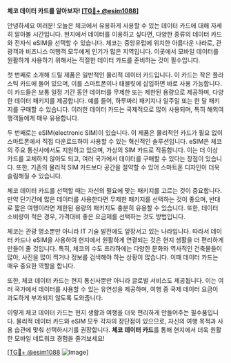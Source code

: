 **체코 데이터 카드를 알아보자! [[TG💪+ @esim1088](https://t.me/s/esim1088)]**

안녕하세요 여러분! 오늘은 체코에서 유용하게 사용할 수 있는 데이터 카드에 대해 자세히 알아볼 시간입니다. 현지에서 데이터를 이용하고 싶다면, 다양한 종류의 데이터 카드와 전자식 eSIM을 선택할 수 있습니다. 체코는 중앙유럽에 위치한 아름다운 나라로, 관광객과 비즈니스 여행객 모두에게 인기가 많은 지역입니다. 이곳에서 모바일 데이터를 원활하게 사용하기 위해서는 적절한 데이터 카드를 준비하는 것이 필수입니다.

첫 번째로 소개해 드릴 제품은 일반적인 물리적 데이터 카드입니다. 이 카드는 작은 플라스틱 카드에 들어 있으며, 이를 스마트폰이나 태블릿에 삽입하면 바로 사용 가능합니다. 이 카드들은 보통 일정 기간 동안 데이터를 무제한 또는 제한된 용량으로 제공하며, 다양한 데이터 패키지를 제공합니다. 예를 들어, 하루짜리 패키지나 일주일 또는 한 달 패키지를 구매할 수 있습니다. 이러한 데이터 카드는 국제적으로 많이 사용되며, 특히 해외여행객들에게 매우 유용합니다.

두 번째로는 eSIM(electronic SIM)이 있습니다. 이 제품은 물리적인 카드가 필요 없이 스마트폰에서 직접 다운로드하여 사용할 수 있는 혁신적인 솔루션입니다. eSIM은 체코의 주요 통신사에서도 지원하고 있으며, 가상의 SIM 카드로 작동합니다. 이는 더 이상 카드를 교체하지 않아도 되고, 여러 국가에서 데이터를 구매할 수 있다는 장점이 있습니다. 또한, 기존의 물리적 SIM 카드보다 공간을 절약할 수 있어 스마트폰 디자인이 더욱 슬림해질 수 있습니다.

체코 데이터 카드를 선택할 때는 자신의 필요에 맞는 패키지를 고르는 것이 중요합니다. 만약 단기간에 많은 데이터를 사용한다면 무제한 패키지를 선택하는 것이 좋으며, 반대로 짧은 여행이라면 제한된 용량의 패키지도 충분히 유용할 수 있습니다. 또한, 데이터 소비량이 적은 경우, 가격대비 좋은 요금제를 선택하는 것도 방법입니다.

체코는 관광 명소뿐만 아니라 IT 기술 발전에도 앞장서고 있는 나라입니다. 따라서 데이터 카드나 eSIM을 사용하여 현지에서 원활하게 연결되는 것은 현지 생활을 더 편리하게 만들어 줄 것입니다. 특히, 체코의 수도 프라하에는 다양한 문화와 역사적인 건축물들이 많아, 사진을 많이 찍거나 정보를 검색해야 하는 상황이 많습니다. 이때 데이터 카드는 매우 중요한 역할을 합니다.

또한, 체코 데이터 카드는 현지 통신사뿐만 아니라 글로벌 서비스도 제공됩니다. 이는 여러 국가에서 데이터를 사용할 수 있는 유연성을 제공하며, 여행 중 국제 데이터 요금이 과도하게 부과되지 않도록 도와줍니다.

이렇게 체코 데이터 카드는 현지 생활과 여행을 더욱 편리하게 만들어주는 필수품입니다. 물리적 데이터 카드와 eSIM 모두 각자의 장단점이 있으므로, 자신의 여행 목적과 사용 습관에 맞춰 선택하시기를 권장합니다. **체코 데이터 카드**를 통해 현지에서 더욱 원활한 모바일 네트워크 경험을 즐겨보세요!

[[TG💪+ @esim1088](https://t.me/s/esim1088) ![Image](https://i.postimg.cc/Y0z9fWf4/image.png)]